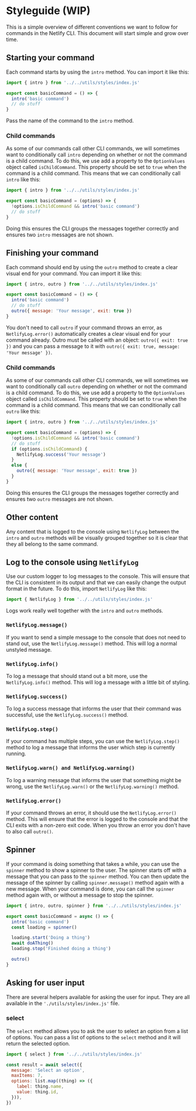 # Styleguide (WIP)

This is a simple overview of different conventions we want to follow for commands in the Netlify CLI. This document will
start simple and grow over time.

## Starting your command

Each command starts by using the `intro` method. You can import it like this:

```js
import { intro } from '../../utils/styles/index.js'

export const basicCommand = () => {
  intro('basic command')
  // do stuff
}
```

Pass the name of the command to the `intro` method.

### Child commands

As some of our commands call other CLI commands, we will sometimes want to conditionally call `intro` depending on
whether or not the command is a child command. To do this, we use add a property to the `OptionValues` object called
`isChildCommand`. This property should be set to `true` when the command is a child command. This means that we can
conditionally call `intro` like this:

```js
import { intro } from '../../utils/styles/index.js'

export const basicCommand = (options) => {
  !options.isChildCommand && intro('basic command')
  // do stuff
}
```

Doing this ensures the CLI groups the messages together correctly and ensures two `intro` messages are not shown.

## Finishing your command

Each command should end by using the `outro` method to create a clear visual end for your command. You can import it
like this:

```js
import { intro, outro } from '../../utils/styles/index.js'

export const basicCommand = () => {
  intro('basic command')
  // do stuff
  outro({ message: 'Your message', exit: true })
}
```

You don't need to call `outro` if your command throws an error, as `NetlifyLog.error()` automatically creates a clear
visual end for your command already. Outro must be called with an object:
`outro({ exit: true })` and you can pass a message to it with `outro({ exit: true, message: 'Your message' })`.

### Child commands

As some of our commands call other CLI commands, we will sometimes we want to conditionally call `outro` depending
on whether or not the command is a child command. To do this, we use add a property to the `OptionValues` object
called `isChildCommand`. This property should be set to `true` when the command is a child command. This means that we can
conditionally call `outro` like this:

```js
import { intro, outro } from '../../utils/styles/index.js'

export const basicCommand = (options) => {
  !options.isChildCommand && intro('basic command')
  // do stuff
  if (options.isChildCommand) {
    NetlifyLog.success('Your message')
  }
  else {
    outro({ message: 'Your message', exit: true })
  }
}
```

Doing this ensures the CLI groups the messages together correctly and ensures two `outro` messages are not shown.

## Other content

Any content that is logged to the console using `NetlifyLog` between the `intro` and `outro` methods will be visually
grouped together so it is clear that they all belong to the same command.

## Log to the console using `NetlifyLog`

Use our custom logger to log messages to the console. This will ensure that the CLI is consistent in its output and that
we can easily change the output format in the future. To do this, import `NetlifyLog` like this:

```js
import { NetlifyLog } from '../../utils/styles/index.js'
```

Logs work really well together with the `intro` and `outro` methods.

### `NetlifyLog.message()`

If you want to send a simple message to the console that does not need to stand out, use the `NetlifyLog.message()`
method. This will log a normal unstyled message.

### `NetlifyLog.info()`

To log a message that should stand out a bit more, use the `NetlifyLog.info()` method. This will log a message with a
little bit of styling.

### `NetlifyLog.success()`

To log a success message that informs the user that their command was successful, use the `NetlifyLog.success()` method.

### `NetlifyLog.step()`

If your command has multiple steps, you can use the `NetlifyLog.step()` method to log a message that informs the user
which step is currently running.

### `NetlifyLog.warn() and NetlifyLog.warning()`

To log a warning message that informs the user that something might be wrong, use the `NetlifyLog.warn()` or the
`NetlifyLog.warning()` method.

### `NetlifyLog.error()`

If your command throws an error, it should use the `NetlifyLog.error()` method. This will ensure that the error is
logged to the console and that the CLI exits with a non-zero exit code. When you throw an error you don't have to also
call `outro()`.

## Spinner

If your command is doing something that takes a while, you can use the `spinner` method to show a spinner to the user.
The spinner starts off with a message that you can pass to the `spinner` method. You can then update the message of the
spinner by calling `spinner.message()` method again with a new message. When your command is done, you can call the
`spinner` method again with, or without a message to stop the spinner.

```js
import { intro, outro, spinner } from '../../utils/styles/index.js'

export const basicCommand = async () => {
  intro('basic command')
  const loading = spinner()

  loading.start('Doing a thing')
  await doAThing()
  loading.stop('Finished doing a thing')

  outro()
}
```

## Asking for user input

There are several helpers available for asking the user for input. They are all available in the
`'./utils/styles/index.js'` file.

### select

The `select` method allows you to ask the user to select an option from a list of options. You can pass a list of
options to the `select` method and it will return the selected option.

```js
import { select } from '../../utils/styles/index.js'

const result = await select({
  message: 'Select an option',
  maxItems: 7,
  options: list.map((thing) => ({
    label: thing.name,
    value: thing.id,
  })),
})
```
